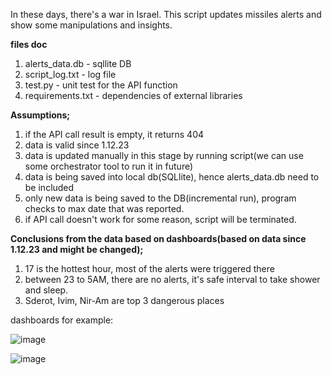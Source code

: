 In these days, there's a war in Israel.
This script updates missiles alerts and show some manipulations and insights.

**files doc**

1. alerts_data.db - sqllite DB
2. script_log.txt - log file
3. test.py - unit test for the API function
4. requirements.txt - dependencies of external libraries 

**Assumptions;**

1.  if the API call result is empty, it returns 404
2.  data is valid since 1.12.23
3.  data is updated manually in this stage by running script(we can use some
    orchestrator tool to run it in future)
4.  data is being saved into local db(SQLlite), hence alerts_data.db need to be included
5.  only new data is being saved to the DB(incremental run), program checks to max date
    that was reported.
6.  if API call doesn't work for some reason, script will be terminated.

**Conclusions from the data based on dashboards(based on data since 1.12.23 and might be changed);**

1. 17 is the hottest hour, most of the alerts were triggered there
2. between 23 to 5AM, there are no alerts, it's safe interval to take shower and sleep.
3. Sderot, Ivim, Nir-Am are top 3 dangerous places

dashboards for example:

![image](https://github.com/galbo99/alerts_history/assets/152697267/99f513a4-60c5-4a76-b27d-bee6a03a70b6)







![image](https://github.com/galbo99/alerts_history/assets/152697267/b69a1b0f-b528-4622-992e-94cf90bcbdc1)
